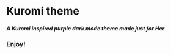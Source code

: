 
# Kuromi theme
#### _A Kuromi inspired purple dark mode theme made just for **Her**_

### **Enjoy!**
